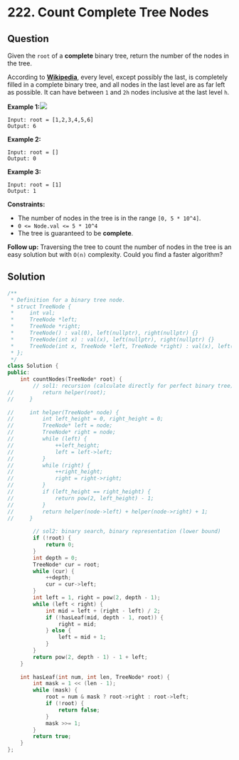 # 222. Count Complete Tree Nodes

## Question

Given the `root` of a **complete** binary tree, return the number of the nodes in the tree.

According to [**Wikipedia**](http://en.wikipedia.org/wiki/Binary_tree#Types_of_binary_trees), every level, except possibly the last, is completely filled in a complete binary tree, and all nodes in the last level are as far left as possible. It can have between `1` and `2h` nodes inclusive at the last level `h`.

**Example 1:**![](https://assets.leetcode.com/uploads/2021/01/14/complete.jpg)

```text
Input: root = [1,2,3,4,5,6]
Output: 6
```

**Example 2:**

```text
Input: root = []
Output: 0
```

**Example 3:**

```text
Input: root = [1]
Output: 1
```

**Constraints:**

* The number of nodes in the tree is in the range `[0, 5 * 10^4]`.
* `0 <= Node.val <= 5 * 10^4`
* The tree is guaranteed to be **complete**.

 **Follow up:** Traversing the tree to count the number of nodes in the tree is an easy solution but with `O(n)` complexity. Could you find a faster algorithm?

## Solution

```cpp
/**
 * Definition for a binary tree node.
 * struct TreeNode {
 *     int val;
 *     TreeNode *left;
 *     TreeNode *right;
 *     TreeNode() : val(0), left(nullptr), right(nullptr) {}
 *     TreeNode(int x) : val(x), left(nullptr), right(nullptr) {}
 *     TreeNode(int x, TreeNode *left, TreeNode *right) : val(x), left(left), right(right) {}
 * };
 */
class Solution {
public:
    int countNodes(TreeNode* root) {
        // sol1: recursion (calculate directly for perfect binary tree)
//         return helper(root);
//     }
    
//     int helper(TreeNode* node) {
//         int left_height = 0, right_height = 0;
//         TreeNode* left = node;
//         TreeNode* right = node;
//         while (left) {
//             ++left_height;
//             left = left->left;
//         }
//         while (right) {
//             ++right_height;
//             right = right->right;
//         }
//         if (left_height == right_height) {
//             return pow(2, left_height) - 1;
//         }
//         return helper(node->left) + helper(node->right) + 1;
//     }
        
        // sol2: binary search, binary representation (lower bound)
        if (!root) {
            return 0;
        }
        int depth = 0;
        TreeNode* cur = root;
        while (cur) {
            ++depth;
            cur = cur->left;
        }
        int left = 1, right = pow(2, depth - 1);
        while (left < right) {
            int mid = left + (right - left) / 2;
            if (!hasLeaf(mid, depth - 1, root)) {
                right = mid;
            } else {
                left = mid + 1;
            }
        }
        return pow(2, depth - 1) - 1 + left;
    }
    
    int hasLeaf(int num, int len, TreeNode* root) {
        int mask = 1 << (len - 1);
        while (mask) {
            root = num & mask ? root->right : root->left;
            if (!root) {
                return false;
            }
            mask >>= 1;
        }
        return true;
    }
};
```

